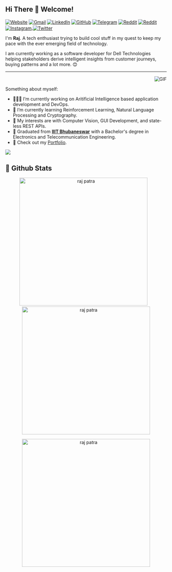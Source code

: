 ## Hi There 👋 Welcome!
<a href="https://raj-patra.github.io/" target="blank"><img align="center" src="https://img.icons8.com/doodle/50/000000/internet.png"  alt="Website"/></a>
<a href="mailto:rajpatra.kishore@gmail.com"><img align="center" src="https://img.icons8.com/doodle/50/000000/gmail.png" alt="Gmail"/></a>
<a href="https://www.linkedin.com/in/raj-patra" target="blank"><img align="center" src="https://img.icons8.com/doodle/50/000000/linkedin.png"  alt="LinkedIn"/></a>
<a href="https://github.com/raj-patra" target="blank"><img align="center" src="https://img.icons8.com/doodle/50/000000/github.png" alt="GitHub"/></a>
<a href="https://t.me/a_ignorant_mortal" target="blank"><img align="center" src="https://img.icons8.com/doodle/50/000000/telegram-app.png" alt="Telegram"/></a>
<a href="https://discordapp.com/users/503535235468754964" target="blank"><img align="center" src="https://img.icons8.com/doodle/50/000000/discord--v2.png" alt="Reddit"/></a>
<a href="https://reddit.com/user/a-ignorant-mortal" target="blank"><img align="center" src="https://img.icons8.com/doodle/50/000000/reddit--v4.png" alt="Reddit"/></a>
<a href="https://instagram.com/raj__patra" target="blank"><img align="center" src="https://img.icons8.com/doodle/50/000000/instagram.png" alt="Instagram"/> </a>
<a href="https://twitter.com/ignorant_mortal" target="blank"><img align="center" src="https://img.icons8.com/doodle/50/000000/twitter.png" alt="Twitter"/></a>


I'm **Raj**. A tech enthusiast trying to build cool stuff in my quest to keep my pace with the ever emerging field of technology.

I am currently working as a software developer for Dell Technologies helping stakeholders derive intelligent insights from customer journeys, buying patterns and a lot more. 😊

---
  <img align="right" alt="GIF"  src="https://i.pinimg.com/originals/e4/26/70/e426702edf874b181aced1e2fa5c6cde.gif" />

</br>

Something about myself:

- 👨🏽‍💻 I’m currently working on Aritificial Intelligence based application development and DevOps.
- 🌱 I’m currently learning Reinforcement Learning, Natural Language Processing and Cryptography.
- 🤔 My interests are with Computer Vision, GUI Development, and state-less REST APIs.
- 💼 Graduated from **[IIIT Bhubaneswar](https://www.iiit-bh.ac.in/)** with a Bachelor's degree in Electronics and Telecommunication Engineering.
- 📝 Check out my [Portfolio](https://raj-patra.github.io/).

<!-- Contribution Graph-->
![](https://activity-graph.herokuapp.com/graph?username=raj-patra&theme=react-dark&hide_border=true&area=true)
</br>

## 🐙 **Github Stats**
<p align='center'>
  <img width="400px" src="https://github-readme-stats.vercel.app/api?username=raj-patra&show_icons=true&theme=gotham" alt="raj patra" />
  &nbsp; &nbsp;
  <img width="400px" src="https://github-readme-streak-stats.herokuapp.com/?user=raj-patra&theme=gotham" alt="raj patra" />
</p>

<p align='center'>
  <img width="400px" src="https://github-readme-stats.vercel.app/api/top-langs/?username=raj-patra&show_icons=true&theme=gotham&layout=compact" alt="raj patra" />
</p>
